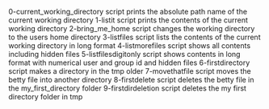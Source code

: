 0-current_working_directory script prints the absolute path name of the current working directory
1-listit script prints the contents of the current working directory
2-bring_me_home script changes the working directory to the users home directory
3-listfiles script lists the contents of the current working directory in long format
4-listmorefiles script shows all contents including hidden files
5-listfilesdigitonly script shows contents in long format with numerical user and group id and hidden files
6-firstdirectory script makes a directory in the tmp older
7-movethatfile script moves the betty file into another directory
8-firstdelete script deletes the betty file in the my_first_directory folder
9-firstdirdeletion script deletes the my first directory folder in tmp
